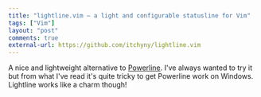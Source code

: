```yaml
---
title: "lightline.vim – a light and configurable statusline for Vim"
tags: ["Vim"]
layout: "post"
comments: true
external-url: https://github.com/itchyny/lightline.vim
---
```


A nice and lightweight alternative to [Powerline](https://github.com/Lokaltog/powerline). I've always wanted to try it but from what I've read it's quite tricky to get Powerline work on Windows. Lightline works like a charm though!
